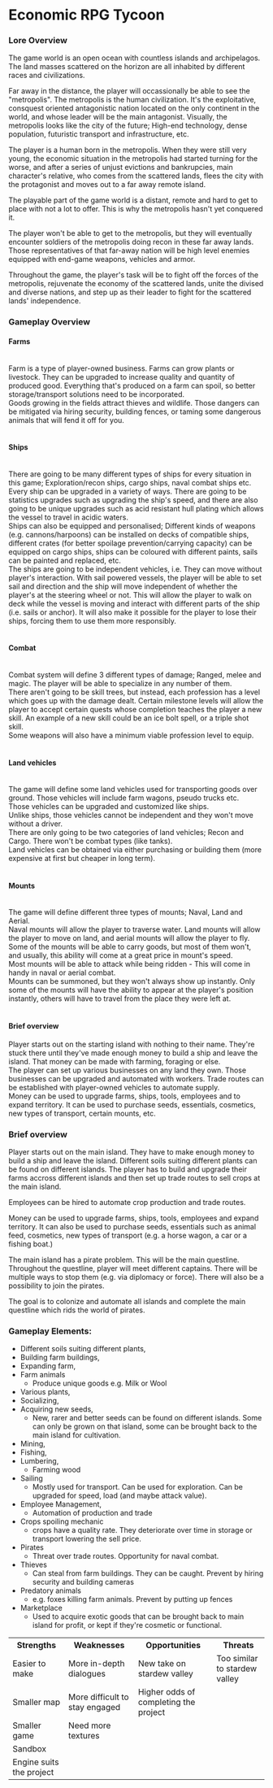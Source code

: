 
# Economic RPG Tycoon

### Lore Overview
The game world is an open ocean with countless islands and archipelagos. The land masses scattered on the horizon are all inhabited by different races and civilizations.<br>

Far away in the distance, the player will occassionally be able to see the "metropolis". The metropolis is the human civilization. It's the exploitative, consquest oriented antagonistic nation located on the only continent in the world, and whose leader will be the main antagonist. Visually, the metropolis looks like the city of the future; High-end technology, dense population, futuristic transport and infrastructure, etc.<br>

The player is a human born in the metropolis. When they were still very young, the economic situation in the metropolis had started turning for the worse, and after a series of unjust evictions and bankrupcies, main character's relative, who comes from the scattered lands, flees the city with the protagonist and moves out to a far away remote island.<br>

The playable part of the game world is a distant, remote and hard to get to place with not a lot to offer. This is why the metropolis hasn't yet conquered it.<br>

The player won't be able to get to the metropolis, but they will eventually encounter soldiers of the metropolis doing recon in these far away lands. Those representatives of that far-away nation will be high level enemies equipped with end-game weapons, vehicles and armor.<br>

Throughout the game, the player's task will be to fight off the forces of the metropolis, rejuvenate the economy of the scattered lands, unite the divised and diverse nations, and step up as their leader to fight for the scattered lands' independence.<br>

### Gameplay Overview

#### Farms
<br>
Farm is a type of player-owned business. Farms can grow plants or livestock. They can be upgraded to increase quality and quantity of produced good. Everything that's produced on a farm can spoil, so better storage/transport solutions need to be incorporated.<br>
Goods growing in the fields attract thieves and wildlife. Those dangers can be mitigated via hiring security, building fences, or taming some dangerous animals that will fend it off for you.<br>
<br>

#### Ships
<br>
There are going to be many different types of ships for every situation in this game; Exploration/recon ships, cargo ships, naval combat ships etc.<br>
Every ship can be upgraded in a variety of ways. There are going to be statistics upgrades such as upgrading the ship's speed, and there are also going to be unique upgrades such as acid resistant hull plating which allows the vessel to travel in acidic waters.<br>
Ships can also be equipped and personalised; Different kinds of weapons (e.g. cannons/harpoons) can be installed on decks of compatible ships, different crates (for better spoilage prevention/carrying capacity) can be equipped on cargo ships, ships can be coloured with different paints, sails can be painted and replaced, etc.<br>
The ships are going to be independent vehicles, i.e. They can move without player's interaction. With sail powered vessels, the player will be able to set sail and direction and the ship will move independent of whether the player's at the steering wheel or not. This will allow the player to walk on deck while the vessel is moving and interact with different parts of the ship (i.e. sails or anchor). It will also make it possible for the player to lose their ships, forcing them to use them more responsibly.<br>
<br>

#### Combat
<br>
Combat system will define 3 different types of damage; Ranged, melee and magic. The player will be able to specialize in any number of them.<br>
There aren't going to be skill trees, but instead, each profession has a level which goes up with the damage dealt. Certain milestone levels will allow the player to accept certain quests whose completion teaches the player a new skill. An example of a new skill could be an ice bolt spell, or a triple shot skill.<br>
Some weapons will also have a minimum viable profession level to equip.<br>
<br>

#### Land vehicles
<br>
The game will define some land vehicles used for transporting goods over ground. Those vehicles will include farm wagons, pseudo trucks etc.<br>
Those vehicles can be upgraded and customized like ships.<br>
Unlike ships, those vehicles cannot be independent and they won't move without a driver.<br>
There are only going to be two categories of land vehicles; Recon and Cargo. There won't be combat types (like tanks).<br>
Land vehicles can be obtained via either purchasing or building them (more expensive at first but cheaper in long term).<br>
<br>

#### Mounts
<br>
The game will define different three types of mounts; Naval, Land and Aerial.<br>
Naval mounts will allow the player to traverse water. Land mounts will allow the player to move on land, and aerial mounts will allow the player to fly.<br>
Some of the mounts will be able to carry goods, but most of them won't, and usually, this ability will come at a great price in mount's speed.<br> 
Most mounts will be able to attack while being ridden - This will come in handy in naval or aerial combat.<br>
Mounts can be summoned, but they won't always show up instantly. Only some of the mounts will have the ability to appear at the player's position instantly, others will have to travel from the place they were left at.<br>
<br>





#### Brief overview

Player starts out on the starting island with nothing to their name. They're stuck there until they've made enough money to build a ship and leave the island. That money can be made with farming, foraging or else.<br>
The player can set up various businesses on any land they own. Those businesses can be upgraded and automated with workers. Trade routes can be established with player-owned vehicles to automate supply.<br>
Money can be used to upgrade farms, ships, tools, employees and to expand territory. It can be used to purchase seeds, essentials, cosmetics, new types of transport, certain mounts, etc.<br>



### Brief overview
Player starts out on the main island. They have to make enough money to build a ship and leave the island. Different soils suiting different plants can be found on different islands. The player has to build and upgrade their farms accross different islands and then set up trade routes to sell crops at the main island.

Employees can be hired to automate crop production and trade routes.

Money can be used to upgrade farms, ships, tools, employees and expand territory. It can also be used to purchase seeds, essentials such as animal feed, cosmetics, new types of transport (e.g. a horse wagon, a car or a fishing boat.)

The main island has a pirate problem. This will be the main questline. Throughout the questline, player will meet different captains. There will be multiple ways to stop them (e.g. via diplomacy or force). There will also be a possibility to join the pirates.

The goal is to colonize and automate all islands and complete the main questline which rids the world of pirates.

### Gameplay Elements:
* Different soils suiting different plants,<br>
* Building farm buildings,<br>
* Expanding farm, <br>
* Farm animals<br>
    * Produce unique goods e.g. Milk or Wool
* Various plants, <br>
* Socializing, <br>
* Acquiring new seeds,<br>
    * New, rarer and better seeds can be found on different islands. Some can only be grown on that island, some can be brought back to the main island for cultivation.
* Mining, <br>
* Fishing, <br>
* Lumbering, <br>
    * Farming wood
* Sailing <br>
    * Mostly used for transport. Can be used for exploration. Can be upgraded for speed, load (and maybe attack value).
* Employee Management,<br>
    * Automation of production and trade<br>
* Crops spoiling mechanic
    * crops have a quality rate. They deteriorate over time in storage or transport lowering the sell price.<br>
* Pirates
    * Threat over trade routes. Opportunity for naval combat.<br>
* Thieves
    * Can steal from farm buildings. They can be caught. Prevent by hiring security and building cameras<br>
* Predatory animals 
    * e.g. foxes killing farm animals. Prevent by putting up fences
* Marketplace
    * Used to acquire exotic goods that can be brought back to main island for profit, or kept if they're cosmetic or functional.

<table>
	<tr>
		<th>Strengths</th>
		<th>Weaknesses</th>
		<th>Opportunities</th>
		<th>Threats</th>
	</tr>
	<tr>
		<td>Easier to make</td>
		<td>More in-depth dialogues</td>
		<td>New take on stardew valley</td>
		<td>Too similar to stardew valley</td>
	</tr>
	<tr>
		<td>Smaller map</td>
		<td>More difficult to stay engaged</td>
		<td>Higher odds of completing the project</td>
		<td></td>
	</tr>
	<tr>
		<td>Smaller game</td>
		<td>Need more textures</td>
		<td></td>
		<td></td>
	</tr>
	<tr>
		<td>Sandbox</td>
		<td></td>
		<td></td>
		<td></td>
	</tr>
	<tr>
		<td>Engine suits the project</td>
		<td></td>
		<td></td>
		<td></td>
	</tr>

</table>
